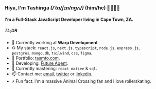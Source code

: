 
### Hiya, I'm Tashinga *(/ˈta/ʃɪn/nɡʌ/)* (him/he) 👨🏿‍🦲😊

#### I'm a Full-Stack JavaScript Developer living in Cape Town, ZA.


##### TL;DR

- 🏢 Currently working at **Warp Development**
- ⚙️ My stack: `react.js`, `next.js`, `typescript`, `node.js`, `express.js`, `postgres`,  `mongo.db`, `tailwind`, `css`, `figma`.
- 💼 Portfolio: [tasmto.com](https://tasmto.com/).
- 💅 Developing: [Future Agent](https://www.futureagent.co.za).
- 🌱 Currently mastering: `react native` & `sql`.
- 📫 Contact me: [email](mailto:mtokotashinga@gmail.com?subject=Hey%20Tashinga%2C%20I%20found%20your%20email%20on%20your%20GitHub...&body=Hey%20Tashinga%2C%0A%0A...), [twitter](https://twitter.com/tasmto) or [linkedin](https://www.linkedin.com/in/tasmto/).
- ⚡️ Fun fact: I'm a massive Animal Crossing fan and I love rollerskating.
